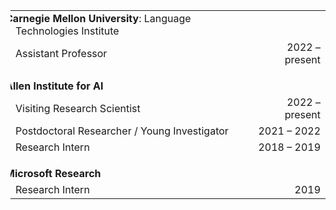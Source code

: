 

|                                                              |                |
| ------------------------------------------------------------ | -------------: |
| <span style="margin-left: -1em;">**Carnegie Mellon University**: Language Technologies Institute</span> |                |
| Assistant Professor                                          | 2022 – present |
| <span style="margin-left: -1em; margin-top: 1em; display: block;">**Allen Institute for AI**</span> |                |
| Visiting Research Scientist                                  | 2022 – present |
| Postdoctoral Researcher / Young Investigator                 |    2021 – 2022 |
| Research Intern                                              |    2018 – 2019 |
| <span style="margin-left: -1em; margin-top: 1em; display: block;">**Microsoft Research**</span> |                |
| Research Intern                                              |           2019 |
